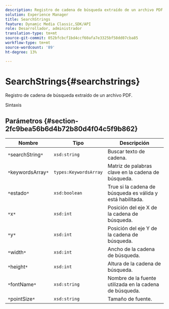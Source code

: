 ```yaml
---
description: Registro de cadena de búsqueda extraído de un archivo PDF.
solution: Experience Manager
title: SearchStrings
feature: Dynamic Media Classic,SDK/API
role: Desarrollador, administrador
translation-type: tm+mt
source-git-commit: 052bfcbcf1bd4ccf60afa7e3325bf58dd07cba85
workflow-type: tm+mt
source-wordcount: '89'
ht-degree: 13%

---
```



# SearchStrings{#searchstrings}

Registro de cadena de búsqueda extraído de un archivo PDF.

Sintaxis

## Parámetros {#section-2fc9bea56b6d4b72b80d4f04c5f9b862}

| Nombre | Tipo | Descripción |
|---|---|---|
| `*`searchString`*` | `xsd:string` | Buscar texto de cadena. |
| `*`keywordsArray`*` | `types:KeywordsArray` | Matriz de palabras clave en la cadena de búsqueda. |
| `*`estado`*` | `xsd:boolean` | True si la cadena de búsqueda es válida y está habilitada. |
| `*`x`*` | `xsd:int` | Posición del eje X de la cadena de búsqueda. |
| `*`y`*` | `xsd:int` | Posición del eje Y de la cadena de búsqueda. |
| `*`width`*` | `xsd:int` | Ancho de la cadena de búsqueda. |
| `*`height`*` | `xsd:int` | Altura de la cadena de búsqueda. |
| `*`fontName`*` | `xsd:string` | Nombre de la fuente utilizada en la cadena de búsqueda. |
| `*`pointSize`*` | `xsd:string` | Tamaño de fuente. |

